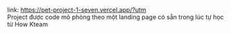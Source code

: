 link:
https://pet-project-1-seven.vercel.app/?utm <br>
Project được code mô phỏng theo một landing page có sẵn trong lúc tự học từ How Kteam <br>

